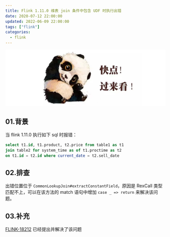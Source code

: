 ```yaml
---
title: Flink 1.11.0 维表 join 条件中包含 UDF 时执行出错
date: 2020-07-12 22:00:00
updated: 2022-06-09 22:00:00
tags: ["flink"]
categories:
  - flink
---
```


![](https://raw.githubusercontent.com/zhoulii/figure-bed/main/fig/panda-banner-1.png)

<!-- more -->

## 01.背景

当 flink 1.11.0 执行如下 sql 时报错：

```SQL
select t1.id, t1.product, t2.price from table1 as t1
join table2 for system_time as of t1.proctime as t2
on t1.id = t2.id where current_date = t2.sell_date
```

## 02.排查

出错位置位于 `CommonLookupJoin#extractConstantField`，原因是 RexCall 类型匹配不上，可以在该方法的 match 语句中增加 `case _ => return` 来解决该问题。

## 03.补充

[FLINK-18212](https://issues.apache.org/jira/browse/FLINK-18212) 已经提出并解决了该问题